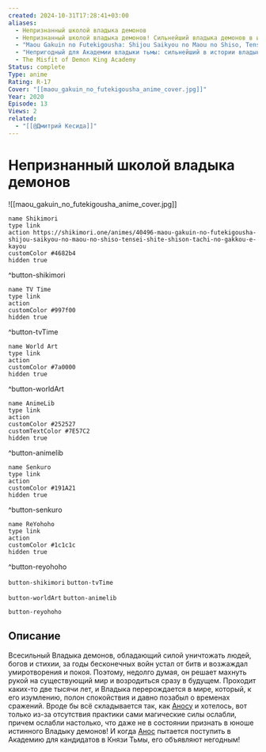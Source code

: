 ```yaml
---
created: 2024-10-31T17:28:41+03:00
aliases:
  - Непризнанный школой владыка демонов
  - Непризнанный школой владыка демонов! Сильнейший владыка демонов в истории поступает в академию, переродившись своим потомком
  - "Maou Gakuin no Futekigousha: Shijou Saikyou no Maou no Shiso, Tensei shite Shison-tachi no Gakkou e Kayou"
  - "Непригодный для Академии владыки тьмы: сильнейший в истории владыка тьмы перерождается и ходит в школу вместе со своими потомками"
  - The Misfit of Demon King Academy
Status: complete
Type: anime
Rating: R-17
Cover: "[[maou_gakuin_no_futekigousha_anime_cover.jpg]]"
Year: 2020
Episode: 13
Views: 2
related:
  - "[[@Дмитрий Кесида]]"
---
```


# Непризнанный школой владыка демонов

![[maou_gakuin_no_futekigousha_anime_cover.jpg]]

```button
name Shikimori
type link
action https://shikimori.one/animes/40496-maou-gakuin-no-futekigousha-shijou-saikyou-no-maou-no-shiso-tensei-shite-shison-tachi-no-gakkou-e-kayou
customColor #4682b4
hidden true
```
^button-shikimori

```button
name TV Time
type link
action 
customColor #997f00
hidden true
```
^button-tvTime

```button
name World Art
type link
action 
customColor #7a0000
hidden true
```
^button-worldArt

```button
name AnimeLib
type link
action 
customColor #252527
customTextColor #7E57C2
hidden true
```
^button-animelib

```button
name Senkuro
type link
action 
customColor #191A21
hidden true
```
^button-senkuro

```button
name ReYohoho
type link
action 
customColor #1c1c1c
hidden true
```
^button-reyohoho



`button-shikimori` `button-tvTime`

`button-worldArt` `button-animelib`

`button-reyohoho`

## Описание

Всесильный Владыка демонов, обладающий силой уничтожать людей, богов и стихии, за годы бесконечных войн устал от битв и возжаждал умиротворения и покоя. Поэтому, недолго думая, он решает махнуть рукой на существующий мир и возродиться сразу в будущем. Проходит каких-то две тысячи лет, и Владыка перерождается в мире, который, к его изумлению, полон спокойствия и давно позабыл о временах сражений. Вроде бы всё складывается так, как [Аносу](https://shikimori.one/characters/175947-anos-voldigoad) и хотелось, вот только из-за отсутствия практики сами магические силы ослабли, причем ослабли настолько, что даже не в состоянии признать в юноше истинного Владыку демонов! И когда [Анос](https://shikimori.one/characters/175947-anos-voldigoad) пытается поступить в Академию для кандидатов в Князи Тьмы, его объявляют негодным!
